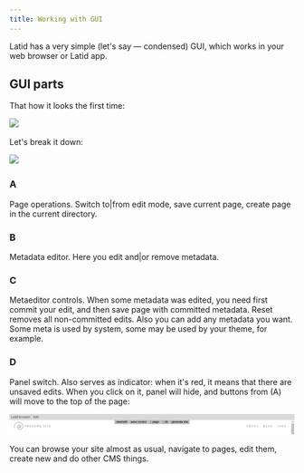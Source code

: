 ```yaml
---
title: Working with GUI
---
```

Latid has a very simple (let's say — condensed) GUI, which works in 
your web browser or Latid app.
<!--cut-->

GUI parts
---------
That how it looks the first time:

![](pix/main_gui.png)

Let's break it down:

![](pix/gui_scheme.png)

### A
Page operations. Switch to|from edit mode, save current page, create page in the current directory.

### B
Metadata editor. Here you edit and|or remove metadata.

### C
Metaeditor controls. When some metadata was edited, you need first commit your edit, and then save page with committed metadata. Reset removes all non-committed edits. Also you can add any metadata you want. Some meta is used by system, some may be used by your theme, for example.

### D
Panel switch. Also serves as indicator: when it's red, it means that there are unsaved edits. When you click on it, panel will hide, and buttons from (A) will move to the top of the page:

![](../pix/gui_collapsed_top.png)

You can browse your site almost as usual, navigate to pages, edit them, create new and do other CMS things.
